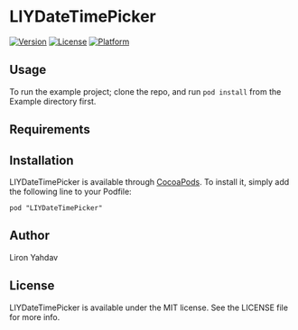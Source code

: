 # LIYDateTimePicker

[![Version](https://img.shields.io/cocoapods/v/LIYDateTimePicker.svg?style=flat)](http://cocoadocs.org/docsets/LIYDateTimePicker)
[![License](https://img.shields.io/cocoapods/l/LIYDateTimePicker.svg?style=flat)](http://cocoadocs.org/docsets/LIYDateTimePicker)
[![Platform](https://img.shields.io/cocoapods/p/LIYDateTimePicker.svg?style=flat)](http://cocoadocs.org/docsets/LIYDateTimePicker)

## Usage

To run the example project; clone the repo, and run `pod install` from the Example directory first.

## Requirements

## Installation

LIYDateTimePicker is available through [CocoaPods](http://cocoapods.org). To install
it, simply add the following line to your Podfile:

    pod "LIYDateTimePicker"

## Author

Liron Yahdav

## License

LIYDateTimePicker is available under the MIT license. See the LICENSE file for more info.

